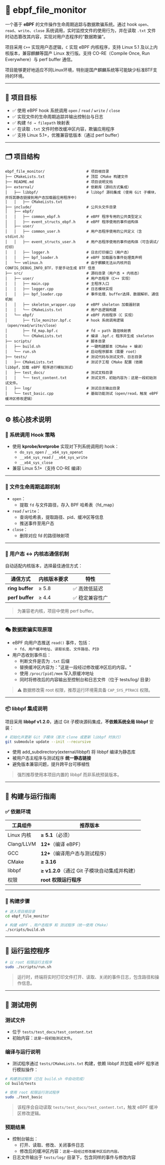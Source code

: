 # 📘 ebpf_file_monitor

一个基于 **eBPF** 的文件操作生命周期追踪与数据欺骗系统。通过 hook `open`、`read`、`write`、`close` 系统调用，实时监控文件的使用行为，并在读取 `.txt` 文件时动态篡改其内容，实现对用户态程序的“数据欺骗”。

项目采用 `C++` 实现用户态逻辑，`C` 实现 eBPF 内核程序，支持 Linux 5.1 及以上内核版本，兼容麒麟等国产 Linux 发行版。支持 CO-RE（Compile Once, Run Everywhere）与 perf buffer 通信。

项目能够更好地适应不同Linux环境，特别是国产麒麟系统等可能缺少标准BTF支持的环境。

---

## 🎯 项目目标

- ✅ 使用 eBPF hook 系统调用 `open` / `read` / `write` / `close`
- ✅ 实现文件的生命周期追踪并输出控制台与日志
- ✅ 构建 `fd → filepath` 映射表
- ✅ 在读取 `.txt` 文件时修改缓冲区内容，欺骗应用程序
- ✅ 支持 Linux 5.1+，优雅兼容低版本（通过 perf buffer）

---

## 🗂️ 项目结构

```
ebpf_file_monitor/                   # 项目根目录
├── CMakeLists.txt                   # 顶层 CMake 构建文件
├── README.md                        # 项目说明文档
├── external/                        # 依赖库（源码方式集成）
│   ├── libbpf/                      # libbpf 源码集成 (使用 Git 子模块，并将其静态链接到用户态加载器应用程序中)
│   │   ├── CMakeLists.txt
├── include/                         # 公共头文件目录
│   ├── ebpf/
│   │   ├── common_ebpf.h            # eBPF 程序专用的公共类型定义
│   │   ├── event_structs_ebpf.h     # eBPF 程序使用的事件结构体
│   ├── user/
│   │   ├── common_user.h            # 用户态程序使用的公共定义（含 stdint.h）
│   │   ├── event_structs_user.h     # 用户态程序使用的事件结构体（可含调试/打印）
│   │   ├── logger.h                 # 日志打印接口（用户态）
│   │   ├── bpf_loader.h             # eBPF 加载器与事件处理类声明
│   └── vmlinux.h                    # 由于麒麟无法从内核开启CONFIG_DEBUG_INFO_BTF，于是手动生成 BTF 信息
├── src/                             # 源码目录（用户态 + 内核态）
│   ├── user/                        # 用户态程序（C++ 实现）
│   │   ├── main.cpp                 # 主程序入口
│   │   ├── logger.cpp               # 日志模块实现
│   │   ├── bpf_loader.cpp           # 事件处理、buffer选择、数据解析、通信机制
│   │   ├── skeleton_wrapper.cpp     # eBPF skeleton 加载器封装
│   │   └── CMakeLists.txt           # 用户态逻辑构建
│   └── ebpf/                        # eBPF 内核程序（C 实现）
│       ├── file_monitor.bpf.c       # hook 系统调用逻辑（open/read/write/close）
│       ├── fd_map.bpf.c             # fd → path 路径映射表
│       └── CMakeLists.txt           # 编译 .bpf.c 程序并生成 skeleton
├── scripts/                         # 脚本目录
│   ├── build.sh                     # 一键构建脚本（CMake + 编译）
│   └── run.sh                       # 启动程序脚本（需要 root）
├── tests/                           # 测试代码与测试文件、日志目录
│   ├── CMakeLists.txt               # 测试子工程 CMake 配置（依赖 libbpf，加载 eBPF 程序进行模拟测试）
│   ├── test_docs/                   # 测试文档目录
│   │   └── test_content.txt         # 测试文件，初始内容为：这是一段初始测试文件。
│   ├── log/                         # 测试日志输出目录
│   └── test_basic.cpp               # 基础功能测试（open/read，触发 eBPF 缓冲区修改逻辑）              

```

---

## ⚙️ 核心技术说明

### 🔩 系统调用 Hook 策略

- 使用 **kprobe/kretprobe** 实现对下列系统调用的 hook：
  - `do_sys_open` / `__x64_sys_openat`
  - `__x64_sys_read` / `__x64_sys_write`
  - `__x64_sys_close`
- 兼容 Linux 5.1+（支持 CO-RE 编译）

---

### 📁 文件生命周期追踪机制

- `open`：
  - 提取 `fd` 与文件路径，存入 BPF 哈希表（fd_map）
- `read` / `write`：
  - 查询哈希表，提取路径、pid、缓冲区等信息
  - 推送事件至用户态
- `close`：
  - 删除对应 fd 的路径映射项

---

### 🔄 用户态 ↔ 内核态通信机制

自动适配内核版本，选择最佳通信方式：

| 通信方式        | 内核版本要求 | 特性          |
|------------------|---------------|---------------|
| **ring buffer**   | ≥ 5.8         | ✅ 高效低延迟 |
| **perf buffer**   | ≥ 4.4         | ✅ 稳定兼容性广 |

> 为兼容老内核，项目中使用 perf buffer。

---

### 🎭 数据欺骗实现原理

- eBPF 向用户态推送 `read()` 事件，包括：
  - `fd`、`用户缓冲地址`、`读取长度`、`文件路径`、`PID`
- 用户态收到事件后：
  - 判断文件是否为 `.txt` 后缀
  - 替换缓冲区内容为："这是一段经过修改缓冲区后的内容。"
  - 使用 `/proc/[pid]/mem` 写入原缓冲地址
  - 同时将修改后的内容输出至控制台和日志文件（位于 tests/log/ 目录）

> ⚠️ 数据修改需 root 权限，推荐运行环境需具备 `CAP_SYS_PTRACE` 权限。

---

### 📦 libbpf 集成说明

项目采用 **libbpf v1.2.0**，通过 Git 子模块源码集成，**不依赖系统全局 libbpf** 安装：

```bash
# 初始化并更新 Git 子模块（首次 clone 或更新 libbpf 时执行）
git submodule update --init --recursive
```

- 使用 add_subdirectory(external/libbpf) 将 libbpf 编译为静态库
- 被用户态主程序与测试程序 **统一静态链接**
- 避免版本兼容问题，提升跨平台可移植性

> 强烈推荐使用本项目内置的 libbpf 而非系统预装版本。

---


## 🧱 构建与运行指南

### ✅ 依赖环境

| 工具组件     | 推荐版本 |
|--------------|----------|
| Linux 内核    | **≥ 5.1**（必须） |
| Clang/LLVM    | **12+**（编译 eBPF） |
| GCC           | **12+**（编译用户态与测试程序） |
| CMake         | **≥ 3.16** |
| libbpf        | **≥ v1.2.0**（通过 Git 子模块自动集成并构建） |
| 权限          | **root 权限运行程序** |

---

### 🔧 构建步骤

```bash
# 进入项目根目录
cd ebpf_file_monitor

# 构建 eBPF 、用户态程序 和 测试程序（统一使用 CMake）
./scripts/build.sh

```

---

## 🚀 运行监控程序

```bash
# 以 root 权限运行主程序
sudo ./scripts/run.sh
```

> 运行时，终端将实时打印文件打开、读取、关闭的事件日志，包含路径和操作信息。

---

## 🧪 测试用例

### 测试文件

- 位于 `tests/test_docs/test_content.txt`
- 初始内容：`这是一段初始测试文件`。

### 编译与运行说明

- 测试程序通过 `tests/CMakeLists.txt` 构建，依赖 libbpf 并加载 eBPF 程序进行模拟操作：

```bash
# 构建测试程序（已在 build.sh 中自动完成）
cd build/tests

# 使用 root 权限运行测试程序
sudo ./test_basic
```

> 该程序会自动读取 `tests/test_docs/test_content.txt`，触发 eBPF 缓冲区修改逻辑。

### 预期结果

- 控制台输出：
  - 打开、读取、修改、关闭事件日志
  - 修改后的缓冲区内容：`这是一段经过修改缓冲区后的内容。`
- 日志文件输出于 `tests/log/` 目录下，包含同样的事件与修改内容